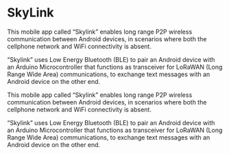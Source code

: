 # SkyLink 

This mobile app called “Skylink” enables long range P2P wireless communication between Android devices, in scenarios where both the cellphone network and WiFi connectivity is absent.

“Skylink” uses Low Energy Bluetooth (BLE) to pair an Android device with an Arduino Microcontroller that functions as transceiver for LoRaWAN (Long Range Wide Area) communications, to exchange text messages with an Android device on the other end.


This mobile app called “Skylink” enables long range P2P wireless communication between Android devices, in scenarios where both the cellphone network and WiFi connectivity is absent.

“Skylink” uses Low Energy Bluetooth (BLE) to pair an Android device with an Arduino Microcontroller that functions as transceiver for LoRaWAN (Long Range Wide Area) communications, to exchange text messages with an Android device on the other end.
